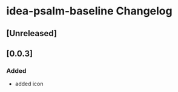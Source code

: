 <!-- Keep a Changelog guide -> https://keepachangelog.com -->

# idea-psalm-baseline Changelog

## [Unreleased]

## [0.0.3]
### Added
- added icon

